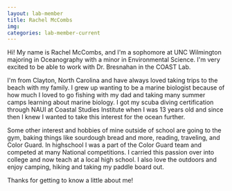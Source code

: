 ```yaml
---
layout: lab-member
title: Rachel McCombs
img:
categories: lab-member-current
---
```


Hi! My name is Rachel McCombs, and I'm a sophomore at UNC Wilmington majoring in Oceanography with a minor in Environmental Science. I'm very excited to be able to work with Dr. Bresnahan in the COAST Lab.

I'm from Clayton, North Carolina and have always loved taking trips to the beach with my family. I grew up wanting to be a marine biologist because of how much I loved to go fishing with my dad and taking many summer camps learning about marine biology. I got my scuba diving certification through NAUI at Coastal Studies Institute when I was 13 years old and since then I knew I wanted to take this interest for the ocean further. 

Some other interest and hobbies of mine outside of school are going to the gym, baking things like sourdough bread and more, reading, traveling, and Color Guard. In highschool I was a part of the Color Guard team and competed at many National competitions. I carried this passion over into college and now teach at a local high school. I also love the outdoors and enjoy camping, hiking and taking my paddle board out. 

Thanks for getting to know a little about me! 
